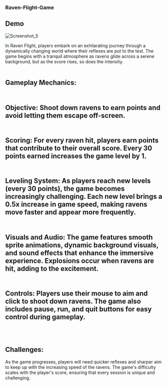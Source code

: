 ### Raven-Flight-Game
## Demo
![Screenshot_5](https://github.com/user-attachments/assets/0c857a1d-d7bc-4a4a-8d06-9bbb51b6d1a4)

In Raven Flight, players embark on an exhilarating journey through a dynamically changing world where their reflexes are put to the test. The game begins with a tranquil atmosphere as ravens glide across a serene background, but as the score rises, so does the intensity.
<br>
<br>
## Gameplay Mechanics:
## <br>Objective: Shoot down ravens to earn points and avoid letting them escape off-screen.
## <br>Scoring: For every raven hit, players earn points that contribute to their overall score. Every 30 points earned increases the game level by 1.
## <br>Leveling System: As players reach new levels (every 30 points), the game becomes increasingly challenging. Each new level brings a 0.5x increase in game speed, making ravens move faster and appear more frequently.
## <br>Visuals and Audio: The game features smooth sprite animations, dynamic background visuals, and sound effects that enhance the immersive experience. Explosions occur when ravens are hit, adding to the excitement.
## <br>Controls: Players use their mouse to aim and click to shoot down ravens. The game also includes pause, run, and quit buttons for easy control during gameplay.
## <br><br>Challenges:
As the game progresses, players will need quicker reflexes and sharper aim to keep up with the increasing speed of the ravens. The game's difficulty scales with the player's score, ensuring that every session is unique and challenging.
